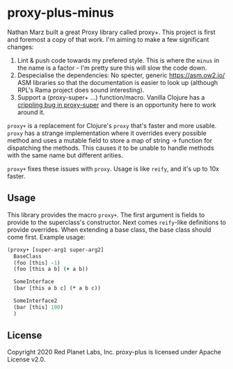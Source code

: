 # proxy-plus-minus

Nathan Marz built a great Proxy library called proxy+. This project is first and foremost a copy of that work. I'm aiming to make a few significant changes:

1. Lint & push code towards my prefered style. This is where the `minus` in the name is a factor - I'm pretty sure this will slow the code down.
2. Despecialise the dependencies: No specter, generic https://asm.ow2.io/ ASM libraries so that the documentation is easier to look up (although RPL's Rama project does sound interesting).
3. Support a (proxy-super+ ...) function/macro. Vanilla Clojure has a [crippling bug in proxy-super](https://clojure.atlassian.net/browse/CLJ-2201) and there is an opportunity here to work around it.

`proxy+` is a replacement for Clojure's `proxy` that's faster and more usable. `proxy` has a strange implementation where it overrides every possible method and uses a mutable field to store a map of string -> function for dispatching the methods. This causes it to be unable to handle methods with the same name but different arities.

`proxy+` fixes these issues with `proxy`. Usage is like `reify`, and it's up to 10x faster.

## Usage

This library provides the macro `proxy+`. The first argument is fields to provide to the superclass's constructor. Next comes `reify`-like definitions to provide overrides.  When extending a base class, the base class should come first. Example usage:

```clj
(proxy+ [super-arg1 super-arg2]
  BaseClass
  (foo [this] -1)
  (foo [this a b] (+ a b))

  SomeInterface
  (bar [this a b c] (* a b c))

  SomeInterface2
  (bar [this] 100)
  )
```

## License

Copyright 2020 Red Planet Labs, Inc. proxy-plus is licensed under Apache License v2.0.
